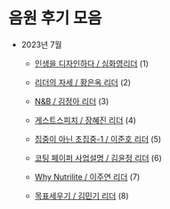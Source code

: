 # 음원 후기 모음

+ 2023년 7월
    - [인생을 디자인하다 / 심화영리더](/2023-07/20230706_%EC%9D%B8%EC%83%9D%EC%9D%84%20%EB%94%94%EC%9E%90%EC%9D%B8%ED%95%98%EB%8B%A4-%EC%8B%AC%ED%99%94%EC%98%81%EB%A6%AC%EB%8D%94.md) (1)
    - [리더의 자세 / 황은옥 리더](/2023-07/20230707_%EB%A6%AC%EB%8D%94%EC%9D%98%20%EC%9E%90%EC%84%B8-%ED%99%A9%EC%9D%80%EC%98%A5%20%EB%A6%AC%EB%8D%94.md) (2)

    - [N&B / 김정아 리더](/2023-07/20230708_N%26B-%EA%B9%80%EC%A0%95%EC%95%84%20%EB%A6%AC%EB%8D%94.md) (3)

    - [게스트스피치 / 장혜진 리더](/2023-07/20230710_%EA%B2%8C%EC%8A%A4%ED%8A%B8%EC%8A%A4%ED%94%BC%EC%B9%98-%EC%9E%A5%ED%97%A4%EC%A7%84%20%EB%A6%AC%EB%8D%94.md) (4)

    - [집중이 아닌 초집중-1 / 이준호 리더](/2023-07/20230711_%EC%A7%91%EC%A4%91%EC%9D%B4%20%EC%95%84%EB%8B%8C%20%EC%B4%88%EC%A7%91%EC%A4%91-1-%EC%9D%B4%EC%A4%80%ED%98%B8%20%EB%A6%AC%EB%8D%94.md) (5)

    - [코팅 페이퍼 사업설명 / 김윤정 리더](/2023-07/20230712_%EC%BD%94%ED%8C%85%20%ED%8E%98%EC%9D%B4%ED%8D%BC%20%EC%82%AC%EC%97%85%EC%84%A4%EB%AA%85-%EA%B9%80%EC%9C%A4%EC%A0%95%20%EB%A6%AC%EB%8D%94.md) (6)

    - [Why Nutrilite / 이주연 리더](/2023-07/20230712_Why%20Nutrilite-%EC%9D%B4%EC%A3%BC%EC%97%B0%20%EB%A6%AC%EB%8D%94.md) (7)

    - [목표세우기 / 김민기 리더](/2023-07/20230713_%EB%AA%A9%ED%91%9C%EC%84%B8%EC%9A%B0%EA%B8%B0-%EA%B9%80%EB%AF%BC%EA%B8%B0%20%EB%A6%AC%EB%8D%94.md) (8)


